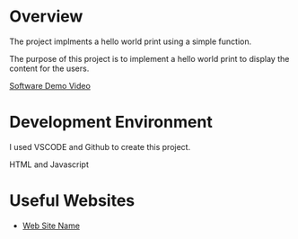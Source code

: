 # Overview

The project implments a hello world print using a simple function.

The purpose of this project is to implement a hello world print to display the content for the users.

[Software Demo Video](http://youtube.link.goes.here)

# Development Environment

I used VSCODE and Github to create this project.

HTML and Javascript

# Useful Websites

- [Web Site Name](https://developer.mozilla.org/pt-BR/)
